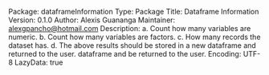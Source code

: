  Package: dataframeInformation
Type: Package
Title: Dataframe Information
Version: 0.1.0
Author: Alexis Guananga
Maintainer: alexgpancho@hotmail.com
Description: a. Count how many variables are numeric.
b. Count how many variables are factors.
c. How many records the dataset has.
d. The above results should be stored in a new dataframe and returned to the user.
dataframe and be returned to the user.
Encoding: UTF-8
LazyData: true


